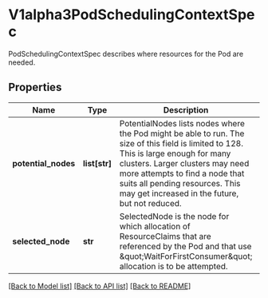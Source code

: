 # V1alpha3PodSchedulingContextSpec

PodSchedulingContextSpec describes where resources for the Pod are needed.

## Properties
Name | Type | Description | Notes
------------ | ------------- | ------------- | -------------
**potential_nodes** | **list[str]** | PotentialNodes lists nodes where the Pod might be able to run.  The size of this field is limited to 128. This is large enough for many clusters. Larger clusters may need more attempts to find a node that suits all pending resources. This may get increased in the future, but not reduced. | [optional] 
**selected_node** | **str** | SelectedNode is the node for which allocation of ResourceClaims that are referenced by the Pod and that use \&quot;WaitForFirstConsumer\&quot; allocation is to be attempted. | [optional] 

[[Back to Model list]](../README.md#documentation-for-models) [[Back to API list]](../README.md#documentation-for-api-endpoints) [[Back to README]](../README.md)


